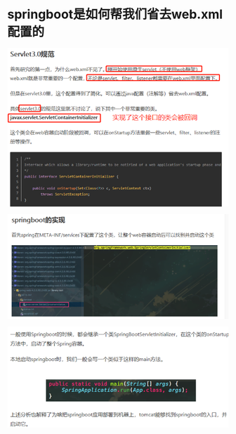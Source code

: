 # springboot是如何帮我们省去web.xml配置的

![](pics/springboot是如何帮我们省去web.xml配置的.png)

![](pics/springboot%20是如何帮我们省去web.xml配置的02.png)

![](pics/springboot%20是如何帮我们省去web.xml配置的03.png)
